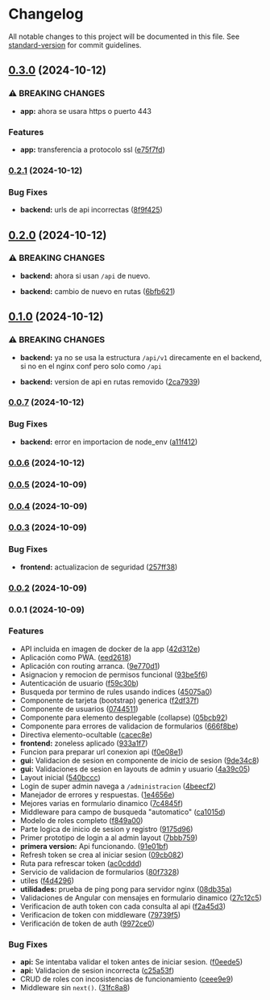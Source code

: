 # Changelog

All notable changes to this project will be documented in this file. See [standard-version](https://github.com/conventional-changelog/standard-version) for commit guidelines.

## [0.3.0](https://github.com/Kyostenas/perpetuus/compare/v0.2.1...v0.3.0) (2024-10-12)


### ⚠ BREAKING CHANGES

* **app:** ahora se usara https o puerto 443

### Features

* **app:** transferencia a protocolo ssl ([e75f7fd](https://github.com/Kyostenas/perpetuus/commit/e75f7fda3479053c45161b81262bccf1e28b5238))

### [0.2.1](https://github.com/Kyostenas/perpetuus/compare/v0.2.0...v0.2.1) (2024-10-12)


### Bug Fixes

* **backend:** urls de api incorrectas ([8f9f425](https://github.com/Kyostenas/perpetuus/commit/8f9f4258bc6418ed259338e46ce671a7387f0017))

## [0.2.0](https://github.com/Kyostenas/perpetuus/compare/v0.1.0...v0.2.0) (2024-10-12)


### ⚠ BREAKING CHANGES

* **backend:** ahora si usan `/api` de nuevo.

* **backend:** cambio de nuevo en rutas ([6bfb621](https://github.com/Kyostenas/perpetuus/commit/6bfb6214a581d7b083e1e7d22b37a3ebcfbe7af4))

## [0.1.0](https://github.com/Kyostenas/perpetuus/compare/v0.0.7...v0.1.0) (2024-10-12)


### ⚠ BREAKING CHANGES

* **backend:** ya no se usa la estructura `/api/v1` direcamente en el backend, si no en el nginx conf pero solo como `/api`

* **backend:** version de api en rutas removido ([2ca7939](https://github.com/Kyostenas/perpetuus/commit/2ca7939a606ef5f2c5be3b31e6bf00cafd9a9939))

### [0.0.7](https://github.com/Kyostenas/perpetuus/compare/v0.0.6...v0.0.7) (2024-10-12)


### Bug Fixes

* **backend:** error en importacion de node_env ([a11f412](https://github.com/Kyostenas/perpetuus/commit/a11f4126e56fb567d5eeef92ac12b3c58d953402))

### [0.0.6](https://github.com/Kyostenas/perpetuus/compare/v0.0.5...v0.0.6) (2024-10-12)

### [0.0.5](https://github.com/Kyostenas/perpetuus/compare/v0.0.4...v0.0.5) (2024-10-09)

### [0.0.4](https://github.com/Kyostenas/perpetuus/compare/v0.0.3...v0.0.4) (2024-10-09)

### [0.0.3](https://github.com/Kyostenas/perpetuus/compare/v0.0.2...v0.0.3) (2024-10-09)


### Bug Fixes

* **frontend:** actualizacion de seguridad ([257ff38](https://github.com/Kyostenas/perpetuus/commit/257ff3866b043c5005acb2db98dec11f9ef29e0b))

### [0.0.2](https://github.com/Kyostenas/perpetuus/compare/v0.0.1...v0.0.2) (2024-10-09)

### 0.0.1 (2024-10-09)


### Features

* API incluida en imagen de docker de la app ([42d312e](https://github.com/Kyostenas/perpetuus/commit/42d312e8add4af9fb3c63d1797d2316517e5933d))
* Aplicación como PWA. ([eed2618](https://github.com/Kyostenas/perpetuus/commit/eed26189ce37b444d5663fee1e08a717d9d3d2ed))
* Aplicación con routing arranca. ([9e770d1](https://github.com/Kyostenas/perpetuus/commit/9e770d12c6522ddac993cf241cfc4b2eae5e8bf4))
* Asignacion y remocion de permisos funcional ([93be5f6](https://github.com/Kyostenas/perpetuus/commit/93be5f61331cdf69b3eff222b0fbabd1ef66ea21))
* Autenticación de usuario ([f59c30b](https://github.com/Kyostenas/perpetuus/commit/f59c30b14b725cebec45bf820e72db45fdcc0c61))
* Busqueda por termino de rules usando indices ([45075a0](https://github.com/Kyostenas/perpetuus/commit/45075a0074f1b48cf79c2f77bd6a394348a94c8d))
* Componente de tarjeta (bootstrap) generica ([f2df37f](https://github.com/Kyostenas/perpetuus/commit/f2df37f82ff87424eb6db81f4a8ce8398c7a499b))
* Componente de usuarios ([0744511](https://github.com/Kyostenas/perpetuus/commit/0744511faf95ff806b6f34a9b00055fa22815bba))
* Componente para elemento desplegable (collapse) ([05bcb92](https://github.com/Kyostenas/perpetuus/commit/05bcb929200b18a597ab50672ef26aed4cc12645))
* Componente para errores de validacion de formularios ([666f8be](https://github.com/Kyostenas/perpetuus/commit/666f8bebbb9ff1cb406b9aae03bf7eb04a9ba25e))
* Directiva elemento-ocultable ([cacec8e](https://github.com/Kyostenas/perpetuus/commit/cacec8e715f492f4098f7c2b3b7a54d28854bb21))
* **frontend:** zoneless aplicado ([933a1f7](https://github.com/Kyostenas/perpetuus/commit/933a1f78810840192a1949289695ee8bfdcda9e6))
* Funcion para preparar url conexion api ([f0e08e1](https://github.com/Kyostenas/perpetuus/commit/f0e08e129757a50a782f33f355e6b63e9ddecaf1))
* **gui:** Validacion de sesion en componente de inicio de sesion ([9de34c8](https://github.com/Kyostenas/perpetuus/commit/9de34c817f496570895dd6fd6e5e8c89948b2de2))
* **gui:** Validaciones de sesion en layouts de admin y usuario ([4a39c05](https://github.com/Kyostenas/perpetuus/commit/4a39c05a0d4cbd343878cc6a4653c20d5c1d9103))
* Layout inicial ([540bccc](https://github.com/Kyostenas/perpetuus/commit/540bccc43871b61b43b43c0add2f54e0b83eae0f))
* Login de super admin navega a `/administracion` ([4beecf2](https://github.com/Kyostenas/perpetuus/commit/4beecf2aac9d9fd3a27a213c189ebbf92b59c936))
* Manejador de errores y respuestas. ([1e4656e](https://github.com/Kyostenas/perpetuus/commit/1e4656e94092e16de866096548dc3d2696b07ff2))
* Mejores varias en formulario dinamico ([7c4845f](https://github.com/Kyostenas/perpetuus/commit/7c4845f3c0d96dbdf53ca415947f37f65d506c53))
* Middleware para campo de busqueda "automatico" ([ca1015d](https://github.com/Kyostenas/perpetuus/commit/ca1015d1c8ddd31d6c4787457d4641ee4dba444a))
* Modelo de roles completo ([f849a00](https://github.com/Kyostenas/perpetuus/commit/f849a00d1a33432d3d04b816683de33c74a08b86))
* Parte logica de inicio de sesion y registro ([9175d96](https://github.com/Kyostenas/perpetuus/commit/9175d96c331639726ab8a4d0796874553c0e54bd))
* Primer prototipo de login a al admin layout ([7bbb759](https://github.com/Kyostenas/perpetuus/commit/7bbb75984b212620f7f7ecaa4b25da4c1064558b))
* **primera version:** Api funcionando. ([91e01bf](https://github.com/Kyostenas/perpetuus/commit/91e01bf2e90c5eb7397c998c660db95533ccb1de))
* Refresh token se crea al iniciar sesion ([09cb082](https://github.com/Kyostenas/perpetuus/commit/09cb0829273c669ce89907ba7e9c0d00a3ced00d))
* Ruta para refrescar token ([ac0cddd](https://github.com/Kyostenas/perpetuus/commit/ac0cddd7145cc9c59611e5fdea9d60b51090576c))
* Servicio de validacion de formularios ([80f7328](https://github.com/Kyostenas/perpetuus/commit/80f7328e7ab76159c16afd6a0c1749233b9012cd))
* utiles ([f4d4296](https://github.com/Kyostenas/perpetuus/commit/f4d42968411ab345a983514ffa1af36305c99534))
* **utilidades:** prueba de ping pong para servidor nginx ([08db35a](https://github.com/Kyostenas/perpetuus/commit/08db35a4d68afa2712013ee10e048223375caef6))
* Validaciones de Angular con mensajes en formulario dinamico ([27c12c5](https://github.com/Kyostenas/perpetuus/commit/27c12c58bfa849f7837d04262fad7d565b78800b))
* Verificacion de auth token con cada consulta al api ([f2a45d3](https://github.com/Kyostenas/perpetuus/commit/f2a45d395c127e79a50913f9642b4cd49848f1ff))
* Verificacion de token con middleware ([79739f5](https://github.com/Kyostenas/perpetuus/commit/79739f5e0f1f47c32d52f74d917467f5a8f00a47))
* Verificación de token de auth ([9972ce0](https://github.com/Kyostenas/perpetuus/commit/9972ce034c06c9fb7df9982fe981b879b86adcc5))


### Bug Fixes

* **api:** Se intentaba validar el token antes de iniciar sesion. ([f0eede5](https://github.com/Kyostenas/perpetuus/commit/f0eede520343cec4b390163774dea1c8775b56e2))
* **api:** Validacion de sesion incorrecta ([c25a53f](https://github.com/Kyostenas/perpetuus/commit/c25a53f752048bc4280184131d4cf8beeaf89117))
* CRUD de roles con incosistencias de funcionamiento ([ceee9e9](https://github.com/Kyostenas/perpetuus/commit/ceee9e943f21f84ba71131fa28fc5a2ea506d7e3))
* Middleware sin `next()`. ([31fc8a8](https://github.com/Kyostenas/perpetuus/commit/31fc8a8dac568b5911460f7d4f9e32b151c0da1f))
